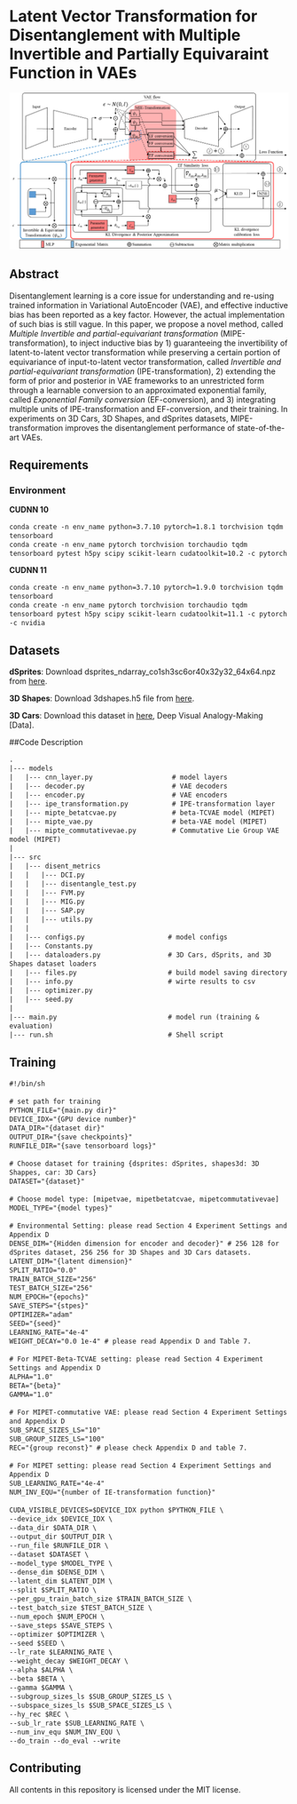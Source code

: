 # Latent Vector Transformation for Disentanglement with Multiple Invertible and Partially Equivaraint Function in VAEs

![ex_screenshot](./figs/overview.png)

## Abstract
Disentanglement learning is a core issue for understanding and re-using trained information in Variational AutoEncoder (VAE), and effective inductive bias has been reported as a key factor.
However, the actual implementation of such bias is still vague.
In this paper, we propose a novel method, called *Multiple Invertible and partial-equivariant transformation* (MIPE-transformation), to inject inductive bias by 1) guaranteeing the invertibility of latent-to-latent vector transformation while preserving a certain portion of equivariance of input-to-latent vector transformation, called *Invertible and partial-equivariant transformation* (IPE-transformation), 2) extending the form of prior and posterior in VAE frameworks to an unrestricted form through a learnable conversion to an approximated exponential family, called *Exponential Family conversion* (EF-conversion), and 3) integrating multiple units of IPE-transformation and EF-conversion, and their training. 
In experiments on 3D Cars, 3D Shapes, and dSprites datasets, MIPE-transformation improves the disentanglement performance of state-of-the-art VAEs.

## Requirements

### Environment
**CUDNN 10**

    conda create -n env_name python=3.7.10 pytorch=1.8.1 torchvision tqdm tensorboard
    conda create -n env_name pytorch torchvision torchaudio tqdm tensorboard pytest h5py scipy scikit-learn cudatoolkit=10.2 -c pytorch 
    
**CUDNN 11**
    
    conda create -n env_name python=3.7.10 pytorch=1.9.0 torchvision tqdm tensorboard
    conda create -n env_name pytorch torchvision torchaudio tqdm tensorboard pytest h5py scipy scikit-learn cudatoolkit=11.1 -c pytorch -c nvidia 
    

 ## Datasets
 **dSprites**:
 Download dsprites_ndarray_co1sh3sc6or40x32y32_64x64.npz from [here](https://github.com/deepmind/dsprites-dataset).
 
 **3D Shapes**:
 Download 3dshapes.h5 file from [here](https://github.com/deepmind/3d-shapes).
 
 **3D Cars**: 
 Download this dataset in [here](http://www.scottreed.info/), Deep Visual Analogy-Making [Data].
 

 ##Code Description
 
    .
    |--- models
    |   |--- cnn_layer.py                    # model layers
    |   |--- decoder.py                      # VAE decoders
    |   |--- encoder.py                      # VAE encoders
    |   |--- ipe_transformation.py           # IPE-transformation layer
    |   |--- mipte_betatcvae.py              # beta-TCVAE model (MIPET)
    |   |--- mipte_vae.py                    # beta-VAE model (MIPET)
    |   |--- mipte_commutativevae.py         # Commutative Lie Group VAE model (MIPET)
    | 
    |--- src
    |   |--- disent_metrics                  
    |   |   |--- DCI.py 
    |   |   |--- disentangle_test.py 
    |   |   |--- FVM.py 
    |   |   |--- MIG.py 
    |   |   |--- SAP.py 
    |   |   |--- utils.py 
    |   |
    |   |--- configs.py                     # model configs
    |   |--- Constants.py
    |   |--- dataloaders.py                 # 3D Cars, dSprits, and 3D Shapes dataset loaders
    |   |--- files.py                       # build model saving directory
    |   |--- info.py                        # wirte results to csv
    |   |--- optimizer.py   
    |   |--- seed.py          
    |
    |--- main.py                            # model run (training & evaluation)
    |--- run.sh                             # Shell script
    
 ## Training
```
#!/bin/sh

# set path for training
PYTHON_FILE="{main.py dir}"
DEVICE_IDX="{GPU device number}"
DATA_DIR="{dataset dir}"
OUTPUT_DIR="{save checkpoints}"
RUNFILE_DIR="{save tensorboard logs}"

# Choose dataset for training {dsprites: dSprites, shapes3d: 3D Shappes, car: 3D Cars}
DATASET="{dataset}"

# Choose model type: [mipetvae, mipetbetatcvae, mipetcommutativevae]
MODEL_TYPE="{model types}"

# Environmental Setting: please read Section 4 Experiment Settings and Appendix D
DENSE_DIM="{Hidden dimension for encoder and decoder}" # 256 128 for dSprites dataset, 256 256 for 3D Shapes and 3D Cars datasets.
LATENT_DIM="{latent dimension}"
SPLIT_RATIO="0.0"
TRAIN_BATCH_SIZE="256"
TEST_BATCH_SIZE="256"
NUM_EPOCH="{epochs}"
SAVE_STEPS="{stpes}"
OPTIMIZER="adam"
SEED="{seed}"
LEARNING_RATE="4e-4"
WEIGHT_DECAY="0.0 1e-4" # please read Appendix D and Table 7.

# For MIPET-Beta-TCVAE setting: please read Section 4 Experiment Settings and Appendix D
ALPHA="1.0"
BETA="{beta}"
GAMMA="1.0"

# For MIPET-commutative VAE: please read Section 4 Experiment Settings and Appendix D
SUB_SPACE_SIZES_LS="10"
SUB_GROUP_SIZES_LS="100"
REC="{group reconst}" # please check Appendix D and table 7.

# For MIPET setting: please read Section 4 Experiment Settings and Appendix D
SUB_LEARNING_RATE="4e-4"
NUM_INV_EQU="{number of IE-transformation function}"

CUDA_VISIBLE_DEVICES=$DEVICE_IDX python $PYTHON_FILE \
--device_idx $DEVICE_IDX \
--data_dir $DATA_DIR \
--output_dir $OUTPUT_DIR \
--run_file $RUNFILE_DIR \
--dataset $DATASET \
--model_type $MODEL_TYPE \
--dense_dim $DENSE_DIM \
--latent_dim $LATENT_DIM \
--split $SPLIT_RATIO \
--per_gpu_train_batch_size $TRAIN_BATCH_SIZE \
--test_batch_size $TEST_BATCH_SIZE \
--num_epoch $NUM_EPOCH \
--save_steps $SAVE_STEPS \
--optimizer $OPTIMIZER \
--seed $SEED \
--lr_rate $LEARNING_RATE \
--weight_decay $WEIGHT_DECAY \
--alpha $ALPHA \
--beta $BETA \
--gamma $GAMMA \
--subgroup_sizes_ls $SUB_GROUP_SIZES_LS \
--subspace_sizes_ls $SUB_SPACE_SIZES_LS \
--hy_rec $REC \
--sub_lr_rate $SUB_LEARNING_RATE \
--num_inv_equ $NUM_INV_EQU \
--do_train --do_eval --write

```

## Contributing

All contents in this repository is licensed under the MIT license.
